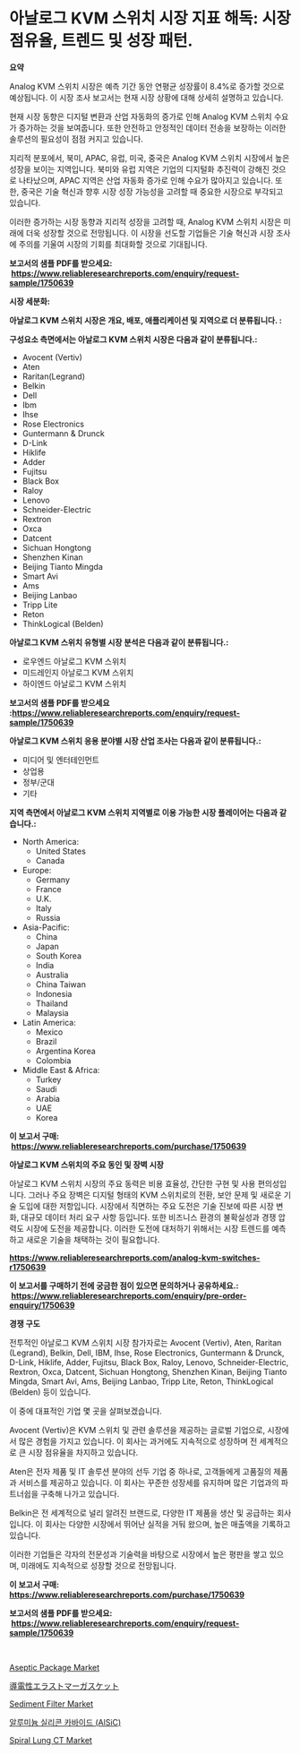 <p><h1>아날로그 KVM 스위치 시장 지표 해독: 시장 점유율, 트렌드 및 성장 패턴.</h1></p><p><strong>요약</strong></p>
<p><p>Analog KVM 스위치 시장은 예측 기간 동안 연평균 성장률이 8.4%로 증가할 것으로 예상됩니다. 이 시장 조사 보고서는 현재 시장 상황에 대해 상세히 설명하고 있습니다. </p><p>현재 시장 동향은 디지털 변환과 산업 자동화의 증가로 인해 Analog KVM 스위치 수요가 증가하는 것을 보여줍니다. 또한 안전하고 안정적인 데이터 전송을 보장하는 이러한 솔루션의 필요성이 점점 커지고 있습니다. </p><p>지리적 분포에서, 북미, APAC, 유럽, 미국, 중국은 Analog KVM 스위치 시장에서 높은 성장을 보이는 지역입니다. 북미와 유럽 지역은 기업의 디지털화 추진력이 강해진 것으로 나타났으며, APAC 지역은 산업 자동화 증가로 인해 수요가 많아지고 있습니다. 또한, 중국은 기술 혁신과 향후 시장 성장 가능성을 고려할 때 중요한 시장으로 부각되고 있습니다. </p><p>이러한 증가하는 시장 동향과 지리적 성장을 고려할 때, Analog KVM 스위치 시장은 미래에 더욱 성장할 것으로 전망됩니다. 이 시장을 선도할 기업들은 기술 혁신과 시장 조사에 주의를 기울여 시장의 기회를 최대화할 것으로 기대됩니다.</p></p>
<p><strong>보고서의 샘플 PDF를 받으세요: &nbsp;<a href="https://www.reliableresearchreports.com/enquiry/request-sample/1750639">https://www.reliableresearchreports.com/enquiry/request-sample/1750639</a></strong></p>
<p><strong>시장 세분화:</strong></p>
<p><strong> 아날로그 KVM 스위치 시장은 개요, 배포, 애플리케이션 및 지역으로 더 분류됩니다. :</strong></p>
<p><strong>구성요소 측면에서는 아날로그 KVM 스위치 시장은 다음과 같이 분류됩니다.:</strong></p>
<p><ul><li>Avocent (Vertiv)</li><li>Aten</li><li>Raritan(Legrand)</li><li>Belkin</li><li>Dell</li><li>Ibm</li><li>Ihse</li><li>Rose Electronics</li><li>Guntermann & Drunck</li><li>D-Link</li><li>Hiklife</li><li>Adder</li><li>Fujitsu</li><li>Black Box</li><li>Raloy</li><li>Lenovo</li><li>Schneider-Electric</li><li>Rextron</li><li>Oxca</li><li>Datcent</li><li>Sichuan Hongtong</li><li>Shenzhen Kinan</li><li>Beijing Tianto Mingda</li><li>Smart Avi</li><li>Ams</li><li>Beijing Lanbao</li><li>Tripp Lite</li><li>Reton</li><li>ThinkLogical (Belden)</li></ul></p>
<p><strong> 아날로그 KVM 스위치 유형별 시장 분석은 다음과 같이 분류됩니다.:</strong></p>
<p><ul><li>로우엔드 아날로그 KVM 스위치</li><li>미드레인지 아날로그 KVM 스위치</li><li>하이엔드 아날로그 KVM 스위치</li></ul></p>
<p><strong>보고서의 샘플 PDF를 받으세요 :<a href="https://www.reliableresearchreports.com/enquiry/request-sample/1750639">https://www.reliableresearchreports.com/enquiry/request-sample/1750639</a></strong></p>
<p><strong> 아날로그 KVM 스위치 응용 분야별 시장 산업 조사는 다음과 같이 분류됩니다.:</strong></p>
<p><ul><li>미디어 및 엔터테인먼트</li><li>상업용</li><li>정부/군대</li><li>기타</li></ul></p>
<p><strong>지역 측면에서 아날로그 KVM 스위치 지역별로 이용 가능한 시장 플레이어는 다음과 같습니다.:</strong></p>
<p><ul>
    <li>
        North America:
        <ul>
            <li>United States</li>
            <li>Canada</li>
        </ul>
    </li>
    <li>
        Europe:
        <ul>
            <li>Germany</li>
            <li>France</li>
            <li>U.K.</li>
            <li>Italy</li>
            <li>Russia</li>
        </ul>
    </li>
    <li>
        Asia-Pacific:
        <ul>
            <li>China</li>
            <li>Japan</li>
            <li>South Korea</li>
            <li>India</li>
            <li>Australia</li>
            <li>China Taiwan</li>
            <li>Indonesia</li>
            <li>Thailand</li>
            <li>Malaysia</li>
        </ul>
    </li>
    <li>
        Latin America:
        <ul>
            <li>Mexico</li>
            <li>Brazil</li>
            <li>Argentina Korea</li>
            <li>Colombia</li>
        </ul>
    </li>
    <li>
        Middle East & Africa:
        <ul>
            <li>Turkey</li>
            <li>Saudi</li>
            <li>Arabia</li>
            <li>UAE</li>
            <li>Korea</li>
        </ul>
    </li>
    </ul></p>
<p><strong>이 보고서 구매: &nbsp;<a href="https://www.reliableresearchreports.com/purchase/1750639">https://www.reliableresearchreports.com/purchase/1750639</a></strong></p>
<p><strong>아날로그 KVM 스위치의 주요 동인 및 장벽 시장</strong></p>
<p><p>아날로그 KVM 스위치 시장의 주요 동력은 비용 효율성, 간단한 구현 및 사용 편의성입니다. 그러나 주요 장벽은 디지털 형태의 KVM 스위치로의 전환, 보안 문제 및 새로운 기술 도입에 대한 저항입니다. 시장에서 직면하는 주요 도전은 기술 진보에 따른 시장 변화, 대규모 데이터 처리 요구 사항 등입니다. 또한 비즈니스 환경의 불확실성과 경쟁 압력도 시장에 도전을 제공합니다. 이러한 도전에 대처하기 위해서는 시장 트렌드를 예측하고 새로운 기술을 채택하는 것이 필요합니다.</p></p>
<p><strong><a href="https://www.reliableresearchreports.com/analog-kvm-switches-r1750639">https://www.reliableresearchreports.com/analog-kvm-switches-r1750639</a></strong></p>
<p><strong>이 보고서를 구매하기 전에 궁금한 점이 있으면 문의하거나 공유하세요.: &nbsp;<a href="https://www.reliableresearchreports.com/enquiry/pre-order-enquiry/1750639">https://www.reliableresearchreports.com/enquiry/pre-order-enquiry/1750639</a></strong></p>
<p><strong>경쟁 구도</strong></p>
<p><p>전투적인 아날로그 KVM 스위치 시장 참가자로는 Avocent (Vertiv), Aten, Raritan (Legrand), Belkin, Dell, IBM, Ihse, Rose Electronics, Guntermann & Drunck, D-Link, Hiklife, Adder, Fujitsu, Black Box, Raloy, Lenovo, Schneider-Electric, Rextron, Oxca, Datcent, Sichuan Hongtong, Shenzhen Kinan, Beijing Tianto Mingda, Smart Avi, Ams, Beijing Lanbao, Tripp Lite, Reton, ThinkLogical (Belden) 등이 있습니다.</p><p>이 중에 대표적인 기업 몇 곳을 살펴보겠습니다.</p><p>Avocent (Vertiv)은 KVM 스위치 및 관련 솔루션을 제공하는 글로벌 기업으로, 시장에서 많은 경험을 가지고 있습니다. 이 회사는 과거에도 지속적으로 성장하며 전 세계적으로 큰 시장 점유율을 차지하고 있습니다.</p><p>Aten은 전자 제품 및 IT 솔루션 분야의 선두 기업 중 하나로, 고객들에게 고품질의 제품과 서비스를 제공하고 있습니다. 이 회사는 꾸준한 성장세를 유지하며 많은 기업과의 파트너쉽을 구축해 나가고 있습니다.</p><p>Belkin은 전 세계적으로 널리 알려진 브랜드로, 다양한 IT 제품을 생산 및 공급하는 회사입니다. 이 회사는 다양한 시장에서 뛰어난 실적을 거둬 왔으며, 높은 매출액을 기록하고 있습니다.</p><p>이러한 기업들은 각자의 전문성과 기술력을 바탕으로 시장에서 높은 평판을 쌓고 있으며, 미래에도 지속적으로 성장할 것으로 전망됩니다.</p></p>
<p><strong>이 보고서 구매: &nbsp; <a href="https://www.reliableresearchreports.com/purchase/1750639">https://www.reliableresearchreports.com/purchase/1750639</a></strong></p>
<p><strong>보고서의 샘플 PDF를 받으세요: &nbsp;<a href="https://www.reliableresearchreports.com/enquiry/request-sample/1750639">https://www.reliableresearchreports.com/enquiry/request-sample/1750639</a></strong><strong></strong></p>
<p>&nbsp;</p>
<p><p><a href="https://issuu.com/reportprime-2/docs/aseptic-package-market-size-2030.pptx">Aseptic Package Market</a></p><p><a href="https://medium.com/@amberchain86/%E5%B0%8E%E9%9B%BB%E6%80%A7%E3%82%A8%E3%83%A9%E3%82%B9%E3%83%88%E3%83%9E%E3%83%BC-%E3%82%AC%E3%82%B9%E3%82%B1%E3%83%83%E3%83%88%E5%B8%82%E5%A0%B4%E3%81%AE%E6%B4%9E%E5%AF%9F-%E5%B8%82%E5%A0%B4%E5%8B%95%E5%90%91-%E6%88%90%E9%95%B7-2024%E5%B9%B4%E3%81%8B%E3%82%892031%E5%B9%B4%E3%81%BE%E3%81%A7%E3%81%AE%E4%BA%88%E6%B8%AC-f81bbeb585f2">導電性エラストマーガスケット</a></p><p><a href="https://view.publitas.com/reportprime-1/sediment-filter-market-analysis-its-cagr-market-segmentation-and-global-industry-overview/">Sediment Filter Market</a></p><p><a href="https://medium.com/@randyhuel1979/%EC%95%8C%EB%A3%A8%EB%AF%B8%EB%8A%84-%EC%8B%A4%EB%A6%AC%EC%BD%98-%EC%B9%B4%EB%B0%94%EC%9D%B4%EB%93%9C-alsic-%EC%8B%9C%EC%9E%A5-%EA%B7%9C%EB%AA%A8-%EC%8B%9C%EC%9E%A5-%EC%A0%84%EB%A7%9D-%EB%B0%8F-%EC%8B%9C%EC%9E%A5-%EC%98%88%EC%B8%A1-2024%EB%85%84%EB%B6%80%ED%84%B0-2031%EB%85%84%EA%B9%8C%EC%A7%80-9386b3520a3d">알루미늄 실리콘 카바이드 (AlSiC)</a></p><p><a href="https://github.com/Paul14Anderson63/Market-Research-Report-List-3/blob/main/spiral-lung-ct-market.md">Spiral Lung CT Market</a></p></p>